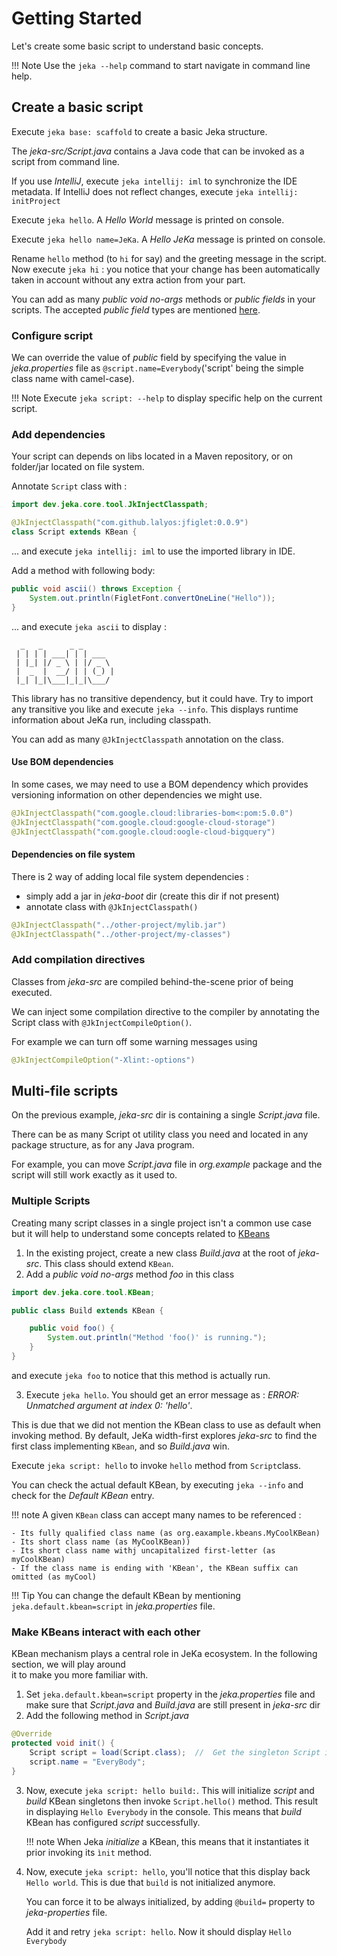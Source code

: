 # Getting Started

Let's create some basic script to understand basic concepts.

!!! Note
    Use the `jeka --help` command to start navigate in command line help.

## Create a basic script

Execute `jeka base: scaffold` to create a basic Jeka structure.

The *jeka-src/Script.java* contains a Java code that can be invoked as a script from command line.

If you use *IntelliJ*, execute `jeka intellij: iml` to synchronize the IDE metadata. 
If IntelliJ does not reflect changes, execute `jeka intellij: initProject`

Execute `jeka hello`. A *Hello World* message is printed on console.

Execute `jeka hello name=JeKa`. A *Hello JeKa* message is printed on console.

Rename `hello`  method (to `hi` for say) and the greeting message in the script.
Now execute `jeka hi` : you notice that your change has been automatically taken in account 
without any extra action from your part.

You can add as many *public void no-args* methods or *public fields* in your scripts.
The accepted *public field* types are mentioned [here](https://picocli.info/#_built_in_types).

### Configure script

We can override the value of *public* field by specifying the value in *jeka.properties* 
file as `@script.name=Everybody`('script' being the simple class name with camel-case).

!!! Note
    Execute `jeka script: --help` to display specific help on the current script.

### Add dependencies

Your script can depends on libs located in a Maven repository, or on folder/jar located on file system.

Annotate `Script` class with  :
```java
import dev.jeka.core.tool.JkInjectClasspath;

@JkInjectClasspath("com.github.lalyos:jfiglet:0.0.9")
class Script extends KBean {
```
... and execute `jeka intellij: iml` to use the imported library in IDE.

Add a method with following body:
```java
public void ascii() throws Exception {
    System.out.println(FigletFont.convertOneLine("Hello"));
}
```
... and execute `jeka ascii` to display :
```
  _   _      _ _       
 | | | | ___| | | ___  
 | |_| |/ _ \ | |/ _ \ 
 |  _  |  __/ | | (_) |
 |_| |_|\___|_|_|\___/ 
```
This library has no transitive dependency, but it could have. Try to import any transitive you like 
and execute `jeka --info`. This displays runtime information about JeKa run, including classpath.

You can add as many `@JkInjectClasspath` annotation on the class.

#### Use BOM dependencies

In some cases, we may need to use a BOM dependency which provides versioning information on other dependencies we might use.

```java
@JkInjectClasspath("com.google.cloud:libraries-bom<:pom:5.0.0")
@JkInjectClasspath("com.google.cloud:google-cloud-storage")
@JkInjectClasspath("com.google.cloud:oogle-cloud-bigquery")
```

#### Dependencies on file system

There is 2 way of adding local file system dependencies :

  - simply add a jar in *jeka-boot* dir (create this dir if not present)
  - annotate class with `@JkInjectClasspath()`

```java
@JkInjectClasspath("../other-project/mylib.jar")
@JkInjectClasspath("../other-project/my-classes")
```

### Add compilation directives

Classes from *jeka-src* are compiled behind-the-scene prior of being executed.

We can inject some compilation directive to the compiler by annotating the Script class 
with `@JkInjectCompileOption()`. 

For example we can turn off some warning messages using 
```java
@JkInjectCompileOption("-Xlint:-options")
```

## Multi-file scripts

On the previous example, *jeka-src* dir is containing a single *Script.java* file.

There can be as many Script ot utility class you need and located in any package structure, as 
for any Java program.

For example, you can move *Script.java* file in *org.example* package and the script 
will still work exactly as it used to.

### Multiple Scripts

Creating many script classes in a single project isn't a common use case but it will help to understand 
some concepts related to [KBeans](reference/kbeans.md)

1. In the existing project, create a new class *Build.java* at the root of *jeka-src*. This class should extend `KBean`.
2. Add a *public void no-args* method *foo* in this class
```java
import dev.jeka.core.tool.KBean;

public class Build extends KBean {

    public void foo() {
        System.out.println("Method 'foo()' is running.");
    }
}
```
and execute `jeka foo` to notice that this method is actually run.

3. Execute `jeka hello`. You should get an error message as : *ERROR: Unmatched argument at index 0: 'hello'*.

This is due that we did not mention the KBean class to use as default when invoking method.
By default, JeKa width-first explores *jeka-src* to find the first class implementing `KBean`, and so *Build.java* win.

Execute `jeka script: hello` to invoke `hello` method from `Script`class.

You can check the actual default KBean, by executing `jeka --info` and check for the *Default KBean* entry.

!!! note
    A given `KBean` class can accept many names to be referenced :

    - Its fully qualified class name (as org.eaxample.kbeans.MyCoolKBean)
    - Its short class name (as MyCoolKBean))
    - Its short class name withj uncapitalized first-letter (as myCoolKBean)
    - If the class name is ending with 'KBean', the KBean suffix can omitted (as myCool)

!!! Tip
    You can change the default KBean by mentioning `jeka.default.kbean=script` in *jeka.properties* file.


### Make KBeans interact with each other

KBean mechanism plays a central role in JeKa ecosystem. In the following section, we will play around  
it to make you more familiar with.

1. Set `jeka.default.kbean=script` property in the *jeka.properties* file and make sure that *Script.java* and *Build.java*  are still present in *jeka-src* dir
2. Add the following method in *Script.java*
```java
@Override
protected void init() {
    Script script = load(Script.class);  //  Get the singleton Script instance
    script.name = "EveryBody";           
}
```

3. Now, execute `jeka script: hello build:`. This will initialize *script* and *build* KBean singletons then
   invoke `Script.hello()` method.
   This result in displaying `Hello Everybody` in the console. This means that *build* KBean has configured *script* successfully.

    !!! note
        When Jeka *initialize* a KBean, this means that it instantiates it prior invoking its `ìnit` method.

4. Now, execute `jeka script: hello`, you'll notice that this display back `Hello world`. This is due that 
   `build` is not initialized anymore.

   You can force it to be always initialized, by adding `@build=` property to *jeka-properties* file.
   
   Add it and retry `jeka script: hello`. Now it should display `Hello Everybody`


   
